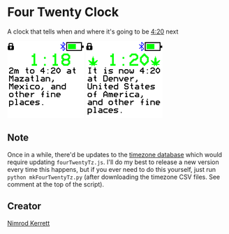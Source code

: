 # Four Twenty Clock

A clock that tells when and where it's going to be [4:20](https://en.wikipedia.org/wiki/420_%28cannabis_culture%29) next

![screensot](screenshot.png) ![screenshot at 4:20](screenshot1.png)

## Note

Once in a while, there'd be updates to the [timezone database](https://timezonedb.com/download) which
would require updating `fourTwentyTz.js`. I'll do my best to release a new version every time this happens,
but if you ever need to do this yourself, just run `python mkFourTwentyTz.py` (after downloading the timezone CSV files.
See comment at the top of the script).

## Creator

[Nimrod Kerrett](zzzen.com)
